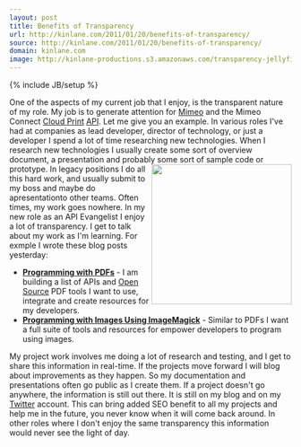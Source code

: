 ```yaml
---
layout: post
title: Benefits of Transparency
url: http://kinlane.com/2011/01/20/benefits-of-transparency/
source: http://kinlane.com/2011/01/20/benefits-of-transparency/
domain: kinlane.com
image: http://kinlane-productions.s3.amazonaws.com/transparency-jellyfish.jpg
---
```

{% include JB/setup %}

<p>
     One of the aspects of my current job that I enjoy, is the transparent nature of my role. My job is to generate attention for <a href="http://www.mimeo.com">Mimeo</a> and the Mimeo Connect <a href="http://www.kinlane.com/category/cloud-computing/cloud-print/">Cloud Print</a> <a href="http://www.apievangelist.com/">API</a>. Let me give you an example. In various roles I've had at companies as lead developer, director of technology, or just a developer I spend a lot of time researching new technologies. When I research new technologies I usually create some sort of overview document, a presentation and probably some sort of sample code or prototype. <img class="c1" src="http://kinlane-productions.s3.amazonaws.com/transparency-jellyfish.jpg" alt="" width="250" align="right" /> In legacy positions I do all this hard work, and usually submit to my boss and maybe do apresentationto other teams. Often times, my work goes nowhere. In my new role as an API Evangelist I enjoy a lot of transparency. I get to talk about my work as I'm learning. For exmple I wrote these blog posts yesterday:
</p>
<ul class="mainlist">
     <li>
          <a href="http://www.kinlane.com/2011/01/programming-with-pdfs/" target="_blank"><strong>Programming with PDFs</strong></a> - I am building a list of APIs and <a href="http://www.kinlane.com/category/open-source/">Open Source</a> PDF tools I want to use, integrate and create resources for my developers.
     </li>
     <li>
          <a href="http://www.kinlane.com/2011/01/programming-with-images-using-imagemagick/" target="_blank"><strong>Programming with Images Using ImageMagick</strong></a> - Similar to PDFs I want a full suite of tools and resources for empower developers to program using images.
     </li>
</ul>
<p>
     My project work involves me doing a lot of research and testing, and I get to share this information in real-time. If the projects move forward I will blog about improvements as they happen. So my documentation and presentations often go public as I create them. If a project doesn't go anywhere, the information is still out there. It is still on my blog and on my <a href="http://www.kinlane.com/category/twitter/">Twitter</a> account. This can bring added SEO benefit to all my projects and help me in the future, you never know when it will come back around. In other roles where I don't enjoy the same transparency this information would never see the light of day.
</p>
